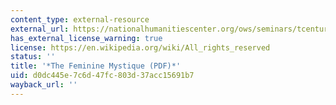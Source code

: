 ```yaml
---
content_type: external-resource
external_url: https://nationalhumanitiescenter.org/ows/seminars/tcentury/FeminineMystique.pdf
has_external_license_warning: true
license: https://en.wikipedia.org/wiki/All_rights_reserved
status: ''
title: '*The Feminine Mystique (PDF)*'
uid: d0dc445e-7c6d-47fc-803d-37acc15691b7
wayback_url: ''
---
```

